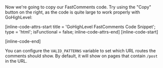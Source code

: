 Now we're going to copy our FastComments code. Try using the "Copy" button on the right, as the code is quite large to work properly
with GoHighLevel:

[inline-code-attrs-start title = 'GoHighLevel FastComments Code Snippet'; type = 'html'; isFunctional = false; inline-code-attrs-end]
[inline-code-start]
<script id="fastcomments-embed" src="https://cdn.fastcomments.com/js/embed-v2.min.js"></script>
<script>
  (function () {
      const tenantId = "demo";
      const VALID_PATTERNS = ['/post'];
      const SCRIPT_ID = 'fastcomments-embed';
      const SCRIPT_SRC = 'https://cdn.fastcomments.com/js/embed-v2.min.js';

      // Function to ensure script is loaded
      function ensureScriptLoaded() {
          return new Promise((resolve) => {
              // Check if script tag already exists
              let scriptTag = document.getElementById(SCRIPT_ID);

              if (!scriptTag) {
                  console.log('FastComments: Script tag not found, adding dynamically...');
                  scriptTag = document.createElement('script');
                  scriptTag.id = SCRIPT_ID;
                  scriptTag.src = SCRIPT_SRC;
                  scriptTag.async = true;

                  scriptTag.onload = () => {
                      console.log('FastComments: Script loaded successfully');
                      resolve();
                  };

                  scriptTag.onerror = () => {
                      console.error('FastComments: Failed to load script');
                      resolve(); // Resolve anyway to prevent hanging
                  };

                  document.head.appendChild(scriptTag);
              } else if (window.FastCommentsUI) {
                  // Script tag exists and FastCommentsUI is already loaded
                  console.log('FastComments: Script already loaded');
                  resolve();
              } else {
                  // Script tag exists but FastCommentsUI not ready yet
                  console.log('FastComments: Waiting for script to initialize...');
                  scriptTag.addEventListener('load', () => {
                      resolve();
                  });

                  // Fallback in case the script is already loading
                  const checkInterval = setInterval(() => {
                      if (window.FastCommentsUI) {
                          clearInterval(checkInterval);
                          resolve();
                      }
                  }, 100);

                  // Timeout after 10 seconds
                  setTimeout(() => {
                      clearInterval(checkInterval);
                      console.warn('FastComments: Script load timeout');
                      resolve();
                  }, 10000);
              }
          });
      }

      // History API modifications for SPA support
      const oldPushState = history.pushState;
      history.pushState = function pushState() {
          const ret = oldPushState.apply(this, arguments);
          window.dispatchEvent(new Event('pushstate'));
          window.dispatchEvent(new Event('locationchange'));
          return ret;
      };

      const oldReplaceState = history.replaceState;
      history.replaceState = function replaceState() {
          const ret = oldReplaceState.apply(this, arguments);
          window.dispatchEvent(new Event('replacestate'));
          window.dispatchEvent(new Event('locationchange'));
          return ret;
      };

      window.addEventListener('popstate', () => {
          window.dispatchEvent(new Event('locationchange'));
      });

      let lastInstance;

      // Main render function
      async function render() {
          let rendered = false;

          // Ensure script is loaded before proceeding
          await ensureScriptLoaded();

          function tryNext() {
              if (rendered) {
                  return;
              }

              // Check if we should render on this page
              if (!VALID_PATTERNS.some(function(pattern) {
                  return window.location.pathname.includes(pattern);
              })) {
                  console.log('FastComments: Not set to load on this page. Waiting.');
                  setTimeout(tryNext, 1000);
                  return;
              }

              // Double-check FastCommentsUI is available
              if (!window.FastCommentsUI) {
                  console.log('FastComments: FastCommentsUI not ready, waiting...');
                  setTimeout(tryNext, 300);
                  return;
              }

              // Try to find container with multiple selectors
              let container = document.querySelector('#post-body');
              if (!container) {
                  container = document.querySelector('#content-container #content-container #post-description');
              }
              if (!container) {
                  container = document.querySelector('#post-description');
              }
              if (!container) {
                  container = document.querySelector('#content-container');
              }
              if (!container) {
                  container = document.querySelector('.post-description'); // mobile
              }

              if (container) {
                  console.log('FastComments: Container found, updating...');

                  // Remove existing wrapper if present
                  const existingWrapper = document.querySelector('.fastcomments-wrapper');
                  if (existingWrapper) {
                      existingWrapper.remove();
                  }

                  if (lastInstance) {
                      lastInstance.destroy();
                  }

                  // Create new wrapper
                  const target = document.createElement('div');
                  target.classList.add('fastcomments-wrapper', 'col-span-8');
                  container.append(target);

                  // Initialize FastComments
                  lastInstance = FastCommentsUI(target, {
                      tenantId,
                      showLiveRightAway: true
                  });

                  rendered = true;

                  // Monitor if container gets removed
                  const interval = setInterval(function() {
                      const doesContainerStillExist = document.querySelector('.fastcomments-wrapper');
                      if (!doesContainerStillExist) {
                          rendered = false;
                          tryNext();
                          clearInterval(interval);
                      } else {
                          console.log('Container still exists...');
                      }
                  }, 1000);
              } else {
                  console.log('FastComments: Container not found, waiting...');
                  setTimeout(tryNext, 300);
              }
          }

          tryNext();
      }

      // Initial render
      render();

      // Re-render on location change
      window.addEventListener('locationchange', function () {
          console.log('Updating FastComments.');
          render();
      });
  })();
</script>
[inline-code-end]

You can configure the `VALID_PATTERNS` variable to set which URL routes the comments should show. By default, it will show
on pages that contain `/post` in the URL.

